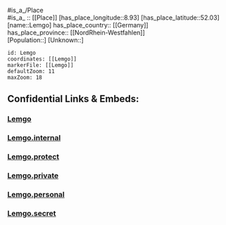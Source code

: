 ﻿---
location: [52.03,8.93] 
mapzoom: [7,12] 
mapmarker: city 
type: City
tags:
- geo/City


SpocWebEntityId: 31932
isDeleted: false
confidential: public

---
#is_a_/Place  
#is_a_ :: [[Place]] 
[has_place_longitude::8.93] 
[has_place_latitude::52.03] 
[name::Lemgo] 
has_place_country:: [[Germany]]  
has_place_province:: [[NordRhein-Westfahlen]]  
[Population::] 
[Unknown::] 


```leaflet
id: Lemgo
coordinates: [[Lemgo]] 
markerFile: [[Lemgo]] 
defaultZoom: 11 
maxZoom: 18
```


## Confidential Links & Embeds: 

### [Lemgo](/_public/Earth/Continent/Europe/Europe~Central/Germany/Germany~West/Nord_Rhein-Westfalen/counties~NW/Lippe/cities~Lippe/Lemgo.md) 

### [Lemgo.internal](/_internal/Earth/Continent/Europe/Europe~Central/Germany/Germany~West/Nord_Rhein-Westfalen/counties~NW/Lippe/cities~Lippe/Lemgo.internal.md) 

### [Lemgo.protect](/_protect/Earth/Continent/Europe/Europe~Central/Germany/Germany~West/Nord_Rhein-Westfalen/counties~NW/Lippe/cities~Lippe/Lemgo.protect.md) 

### [Lemgo.private](/_private/Earth/Continent/Europe/Europe~Central/Germany/Germany~West/Nord_Rhein-Westfalen/counties~NW/Lippe/cities~Lippe/Lemgo.private.md) 

### [Lemgo.personal](/_personal/Earth/Continent/Europe/Europe~Central/Germany/Germany~West/Nord_Rhein-Westfalen/counties~NW/Lippe/cities~Lippe/Lemgo.personal.md) 

### [Lemgo.secret](/_secret/Earth/Continent/Europe/Europe~Central/Germany/Germany~West/Nord_Rhein-Westfalen/counties~NW/Lippe/cities~Lippe/Lemgo.secret.md) 

